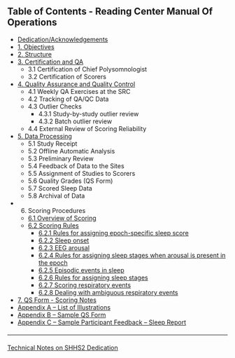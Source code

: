 ## Table of Contents - Reading Center Manual Of Operations

- [Dedication/Acknowledgements](:datasets_path:/shhs/pages/mop/6-01-mop-dedication.md)
- [1. Objectives](:datasets_path:/shhs/pages/mop/6-10-mop-objectives.md)
- [2. Structure](:datasets_path:/shhs/pages/mop/6-20-mop-structure.md)
- [3. Certification and QA](:datasets_path:/shhs/pages/mop/6-30-mop-certification-and-qa.md)
  - 3.1  Certification of Chief Polysomnologist
  - 3.2  Certification of Scorers
- [4. Quality Assurance and Quality Control](:datasets_path:/shhs/pages/mop/6-40-mop-quality-assurance-and-control.md)
  - 4.1 Weekly QA Exercises at the SRC
  - 4.2 Tracking of QA/QC Data
  - 4.3 Outlier Checks
    - 4.3.1 Study-by-study outlier review
    - 4.3.2 Batch outlier review
  - 4.4 External Review of Scoring Reliability
- [5. Data Processing](:datasets_path:/shhs/pages/mop/6-50-mop-data-processing.md)
  - 5.1 Study Receipt
  - 5.2 Offline Automatic Analysis
  - 5.3 Preliminary Review
  - 5.4 Feedback of Data to the Sites
  - 5.5 Assignment of  Studies to Scorers
  - 5.6 Quality Grades (QS Form)
  - 5.7 Scored Sleep Data
  - 5.8 Archival of Data
- 6. Scoring Procedures
  - [6.1 Overview of Scoring](:datasets_path:/shhs/pages/mop/6-610-mop-overview-of-scoring.md)
  - [6.2 Scoring Rules](:datasets_path:/shhs/pages/mop/6-620-mop-scoring-rules.md)
    - [6.2.1 Rules for assigning epoch-specific sleep score](:datasets_path:/shhs/pages/mop/6-621-mop-rules-for-assigning-epoch-specific-sleep-score.md)
    - [6.2.2 Sleep onset](:datasets_path:/shhs/pages/mop/6-622-mop-sleep-onset.md)
    - [6.2.3 EEG arousal](:datasets_path:/shhs/pages/mop/6-623-mop-eeg-arousal.md)
    - [6.2.4 Rules for assigning sleep stages when arousal is present in the epoch](:datasets_path:/shhs/pages/mop/6-624-mop-rules-for-assigning-sleep-stages-when-arousal-is-present-in-the-epoch.md)
    - [6.2.5 Episodic events in sleep](:datasets_path:/shhs/pages/mop/6-625-mop-episodic-events-in-sleep.md)
    - [6.2.6 Rules for assigning sleep stages](:datasets_path:/shhs/pages/mop/6-626-mop-rules-for-assigning-sleep-stages.md)
    - [6.2.7 Scoring respiratory events](:datasets_path:/shhs/pages/mop/6-627-mop-scoring-respiratory-events.md)
    - [6.2.8 Dealing with ambiguous respiratory events](:datasets_path:/shhs/pages/mop/6-628-mop-dealing-with-ambiguous-respiratory-events.md)
- [7. QS Form - Scoring Notes](:datasets_path:/shhs/pages/mop/6-70-mop-qs-form-scoring-notes.md)
- [Appendix A – List of Illustrations](:datasets_path:/shhs/pages/mop/6-AA-mop-list-of-illustrations.md)
- [Appendix B – Sample QS Form](:datasets_path:/shhs/pages/mop/6-AB-mop-sample-qs-form.md)
- [Appendix C – Sample Participant Feedback – Sleep Report](:datasets_path:/shhs/pages/mop/6-AC-mop-sample-participant-feedback-sleep-report.md)

<hr class="soften" style="margin-top: 20px;margin-bottom: 20px;"/>

<div class="center">
<div class="btn-group">
  <a href=":datasets_path:/shhs/pages/4-equipment-shhs2.md" class="btn btn-default">
    <span class="glyphicon glyphicon-chevron-left"></span>
    Technical Notes on SHHS2
  </a>

  <a href=":datasets_path:/shhs/pages/mop/6-01-mop-dedication.md" class="btn btn-success">
    Dedication
    <span class="glyphicon glyphicon-chevron-right"></span>
  </a>
</div>
</div>
